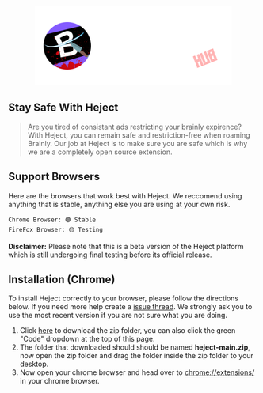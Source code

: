 

<p align="center"><a href="icons/heject.png?raw=true" target="_blank" rel="noopener noreferrer"><img src="icons/heject.png?raw=true" alt="re-frame logo"></a></p>

## Stay Safe With Heject

> Are you tired of consistant ads restricting your brainly expirence? With Heject, you can remain safe and restriction-free when roaming Brainly. Our job at Heject is to make sure you are safe which is why we are a completely open source extension.

## Support Browsers

Here are the browsers that work best with Heject. We reccomend using anything that is stable, anything else you are using at your own risk.
```
Chrome Browser: 🟢 Stable
FireFox Browser: 🟡 Testing
```
**Disclaimer:** Please note that this is a beta version of the Heject platform which is still undergoing final testing before its official release.

## Installation (Chrome)
To install Heject correctly to your browser, please follow the directions below. If you need more help create a [issue thread](https://github.com/wsgdandy/heject/labels/%F0%9F%9A%80%20Installation%20Support). We strongly ask you to use the most recent version if you are not sure what you are doing.
1. Click [here](https://github.com/wsgdandy/heject/archive/refs/heads/main.zip) to download the zip folder, you can also click the green "Code" dropdown at the top of this page.
2. The folder that downloaded should should be named **heject-main.zip**, now open the zip folder and drag the folder inside the zip folder to your desktop.
3. Now open your chrome browser and head over to [chrome://extensions/](chrome://extensions/) in your chrome browser.
